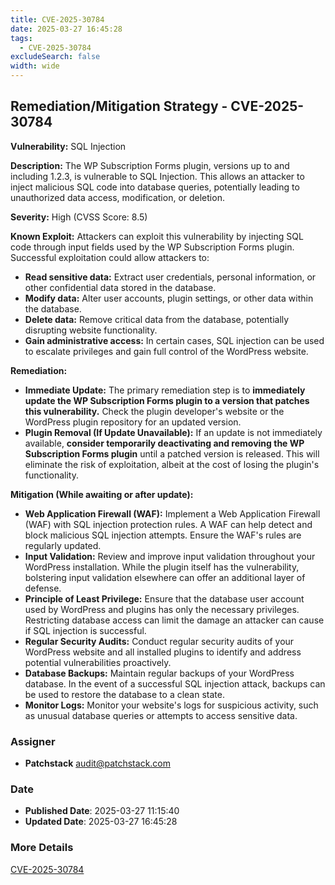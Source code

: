 ```yaml
---
title: CVE-2025-30784
date: 2025-03-27 16:45:28
tags:
  - CVE-2025-30784
excludeSearch: false
width: wide
---
```


## Remediation/Mitigation Strategy - CVE-2025-30784

**Vulnerability:** SQL Injection

**Description:** The WP Subscription Forms plugin, versions up to and including 1.2.3, is vulnerable to SQL Injection. This allows an attacker to inject malicious SQL code into database queries, potentially leading to unauthorized data access, modification, or deletion.

**Severity:** High (CVSS Score: 8.5)

**Known Exploit:**  Attackers can exploit this vulnerability by injecting SQL code through input fields used by the WP Subscription Forms plugin. Successful exploitation could allow attackers to:

*   **Read sensitive data:**  Extract user credentials, personal information, or other confidential data stored in the database.
*   **Modify data:**  Alter user accounts, plugin settings, or other data within the database.
*   **Delete data:**  Remove critical data from the database, potentially disrupting website functionality.
*   **Gain administrative access:**  In certain cases, SQL injection can be used to escalate privileges and gain full control of the WordPress website.

**Remediation:**

*   **Immediate Update:**  The primary remediation step is to **immediately update the WP Subscription Forms plugin to a version that patches this vulnerability.**  Check the plugin developer's website or the WordPress plugin repository for an updated version.
*   **Plugin Removal (If Update Unavailable):**  If an update is not immediately available, **consider temporarily deactivating and removing the WP Subscription Forms plugin** until a patched version is released. This will eliminate the risk of exploitation, albeit at the cost of losing the plugin's functionality.

**Mitigation (While awaiting or after update):**

*   **Web Application Firewall (WAF):**  Implement a Web Application Firewall (WAF) with SQL injection protection rules.  A WAF can help detect and block malicious SQL injection attempts. Ensure the WAF's rules are regularly updated.
*   **Input Validation:**  Review and improve input validation throughout your WordPress installation. While the plugin itself has the vulnerability, bolstering input validation elsewhere can offer an additional layer of defense.
*   **Principle of Least Privilege:** Ensure that the database user account used by WordPress and plugins has only the necessary privileges. Restricting database access can limit the damage an attacker can cause if SQL injection is successful.
*   **Regular Security Audits:**  Conduct regular security audits of your WordPress website and all installed plugins to identify and address potential vulnerabilities proactively.
*   **Database Backups:**  Maintain regular backups of your WordPress database. In the event of a successful SQL injection attack, backups can be used to restore the database to a clean state.
*   **Monitor Logs:**  Monitor your website's logs for suspicious activity, such as unusual database queries or attempts to access sensitive data.

### Assigner
- **Patchstack** <audit@patchstack.com>

### Date
- **Published Date**: 2025-03-27 11:15:40
- **Updated Date**: 2025-03-27 16:45:28

### More Details
[CVE-2025-30784](https://www.cvedetails.com/cve/CVE-2025-30784)
